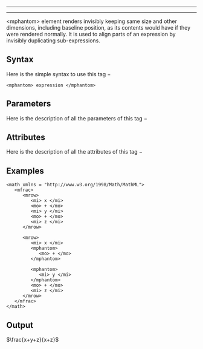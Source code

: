 

---

---

\<mphantom\> element renders invisibly keeping same size and other dimensions, including baseline position, as its contents would have if they were rendered normally. It is used to align parts of an expression by invisibly duplicating sub-expressions.

## Syntax

Here is the simple syntax to use this tag −

```
<mphantom> expression </mphantom>

```
## Parameters

Here is the description of all the parameters of this tag −

## Attributes

Here is the description of all the attributes of this tag −

## Examples

```
<math xmlns = "http://www.w3.org/1998/Math/MathML">
   <mfrac>
      <mrow>
         <mi> x </mi>
         <mo> + </mo>
         <mi> y </mi>
         <mo> + </mo>
         <mi> z </mi>
      </mrow>
      
      <mrow>
         <mi> x </mi>
         <mphantom>
            <mo> + </mo>
         </mphantom>
         
         <mphantom>
            <mi> y </mi>
         </mphantom>
         <mo> + </mo>
         <mi> z </mi>
      </mrow>
   </mfrac>
</math>  

```
## Output

$`\frac{x+y+z}{x+z}`$

